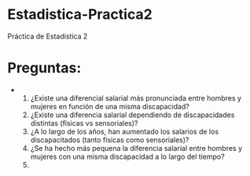 # Estadistica-Practica2
Práctica de Estadística 2

# Preguntas:
* 1) ¿Existe una diferencial salarial más pronunciada entre hombres y mujeres en función de una misma discapacidad?
  2) ¿Existe una diferencia salarial dependiendo de discapacidades distintas (físicas vs sensoriales)?
  3) ¿A lo largo de los años, han aumentado los salarios de los discapacitados (tanto físicas como sensoriales)?
  4) ¿Se ha hecho más pequena la diferencia salarial entre hombres y mujeres con una misma discapacidad a lo largo del tiempo?
  5) 
